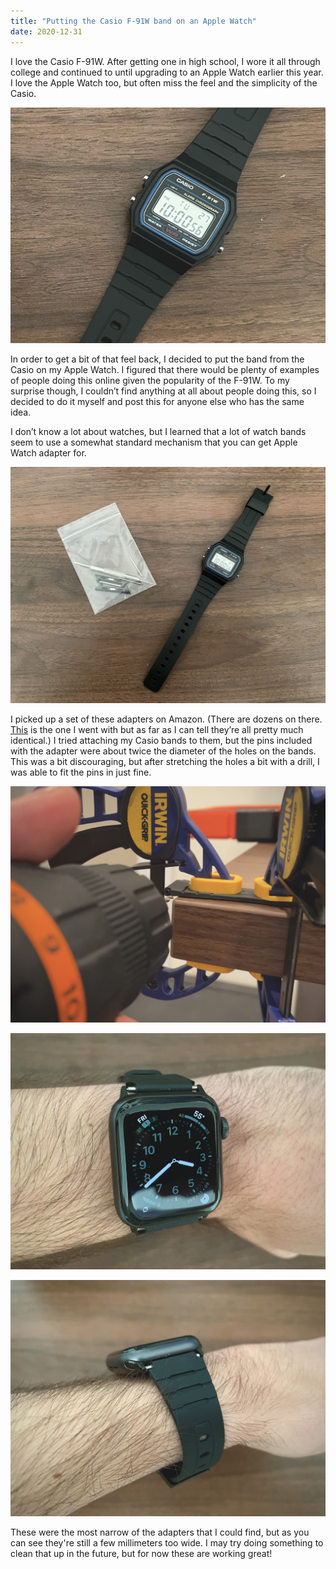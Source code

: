 ```yaml
---
title: "Putting the Casio F-91W band on an Apple Watch"
date: 2020-12-31
---
```


I love the Casio F-91W.
After getting one in high school, I wore it all through college and continued to until upgrading to an Apple Watch earlier this year.
I love the Apple Watch too, but often miss the feel and the simplicity of the Casio.

![Casio F-91W](casio.jpg "The beautiful and functional Casio F-91W")

In order to get a bit of that feel back, I decided to put the band from the Casio on my Apple Watch.
I figured that there would be plenty of examples of people doing this online given the popularity of the F-91W.
To  my surprise though, I couldn’t find anything at all about people doing this, so I decided to do it myself and post this for anyone else who has the same idea.

I don’t know a lot about watches, but I learned that a lot of watch bands seem to use a somewhat standard mechanism that you can get Apple Watch adapter for.

![Casio and Adapter](casio-with-adapter.jpg)

I picked up a set of these adapters on Amazon.
(There are dozens on there. [This](https://smile.amazon.com/gp/product/B076S3TVBX) is the one I went with but as far as I can tell they’re all pretty much identical.)
I tried attaching my Casio bands to them, but the pins included with the adapter were about twice the diameter of the holes on the bands.
This was a bit discouraging, but after stretching the holes a bit with a drill, I was able to fit the pins in just fine.

![Drilling the hole](drilling.jpg)

![Final top view](top-view.jpg)

![Final side view](side-view.jpg)

These were the most narrow of the adapters that I could find, but as you can see they're still a few millimeters too wide.
I may try doing something to clean that up in the future, but for now these are working great! 
